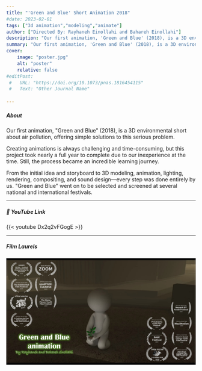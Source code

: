 ```yaml
---
title: "'Green and Blue' Short Animation 2018" 
#date: 2023-02-01
tags: ["3d animation","modeling","animate"]
author: ["Directed By: Rayhaneh Einollahi and Bahareh Einollahi"]
description: "Our first animation, 'Green and Blue' (2018), is a 3D environmental short about air pollution." 
summary: "Our first animation, 'Green and Blue' (2018), is a 3D environmental short about air pollution." 
cover:
    image: "poster.jpg"
    alt: "poster"
    relative: false
#editPost:
 #   URL: "https://doi.org/10.1073/pnas.1816454115"
 #   Text: "Other Journal Name"

---
```


##### About

Our first animation, "Green and Blue" (2018), is a 3D environmental short about air pollution, offering simple solutions to this serious problem.

Creating animations is always challenging and time-consuming, but this project took nearly a full year to complete due to our inexperience at the time. Still, the process became an incredible learning journey.

From the initial idea and storyboard to 3D modeling, animation, lighting, rendering, compositing, and sound design—every step was done entirely by us. "Green and Blue" went on to be selected and screened at several national and international festivals.

---

##### 🎥 YouTube Link

{{< youtube Dx2q2vFGogE >}}

---
##### Film Laurels

![](greenandblue_laurels.jpg)